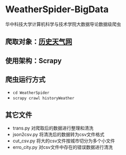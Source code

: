 # WeatherSpider-BigData
华中科技大学计算机科学与技术学院大数据导论数据级爬虫

## 爬取对象：[历史天气网](lishi.tianqi.com)

## 使用架构：Scrapy

## 爬虫运行方式
- `cd WeatherSpider`
- `scrapy crawl historyWeather`

## 其它文件
- trans.py  对爬取后的数据进行整理和清洗
- json2csv.py  将清洗后的数据转为csv文件格式
- cut_csv.py  将大的csv文件按城市切分为多个小文件
- erro_city.py  对csv文件中存在的错误数据进行清洗
